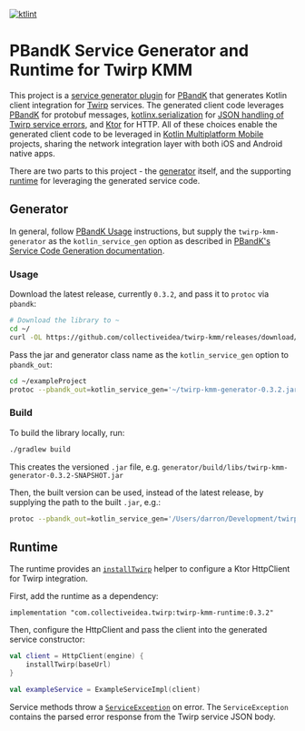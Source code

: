 [![ktlint](https://img.shields.io/badge/ktlint%20code--style-%E2%9D%A4-FF4081)](https://pinterest.github.io/ktlint/)

# PBandK Service Generator and Runtime for Twirp KMM

This project is a [service generator plugin](https://github.com/streem/pbandk#service-code-generation) for [PBandK](https://github.com/streem/pbandk) that generates Kotlin client integration for [Twirp](https://github.com/twitchtv/twirp) services. The generated client code leverages [PBandK](https://github.com/streem/pbandk) for protobuf messages, [kotlinx.serialization](https://github.com/Kotlin/kotlinx.serialization) for [JSON handling of Twirp service errors](https://twitchtv.github.io/twirp/docs/errors.html), and [Ktor](https://github.com/ktorio/ktor) for HTTP. All of these choices enable the generated client code to be leveraged in [Kotlin Multiplatform Mobile](https://kotlinlang.org/lp/mobile/) projects, sharing the network integration layer with both iOS and Android native apps.

There are two parts to this project - the [generator](./generator) itself, and the supporting [runtime](./runtime) for leveraging the generated service code.

## Generator

In general, follow [PBandK Usage](https://github.com/streem/pbandk#usage) instructions, but supply the `twirp-kmm-generator` as the `kotlin_service_gen` option as described in [PBandK's Service Code Generation documentation](https://github.com/streem/pbandk#service-code-generation).

### Usage

Download the latest release, currently `0.3.2`, and pass it to `protoc` via `pbandk`:

```bash
# Download the library to ~
cd ~/
curl -OL https://github.com/collectiveidea/twirp-kmm/releases/download/0.3.2/twirp-kmm-generator-0.3.2.jar
```


Pass the jar and generator class name as the `kotlin_service_gen` option to `pbandk_out`:

```bash
cd ~/exampleProject
protoc --pbandk_out=kotlin_service_gen='~/twirp-kmm-generator-0.3.2.jar|com.collectiveidea.twirp.Generator',kotlin_package=com.example.api:src/main/kotlin src/main/proto/example.proto
```

### Build

To build the library locally, run:

```bash
./gradlew build
```

This creates the versioned `.jar` file, e.g. `generator/build/libs/twirp-kmm-generator-0.3.2-SNAPSHOT.jar`

Then, the built version can be used, instead of the latest release, by supplying the path to the built `.jar`, e.g.:

```bash
protoc --pbandk_out=kotlin_service_gen='/Users/darron/Development/twirp-kmm/generator/build/libs/twirp-kmm-generator-0.3.2-SNAPSHOT.jar|com.collectiveidea.twirp.Generator',kotlin_package=com.example.api:shared/src/commonMain/kotlin shared/src/commonMain/proto/example.proto
```

## Runtime

The runtime provides an [`installTwirp`](./runtime/src/commonMain/kotlin/com/collectiveidea/twirp/HttpClientTwirpHelper.kt) helper to configure a Ktor HttpClient for Twirp integration.

First, add the runtime as a dependency:

```
implementation "com.collectiveidea.twirp:twirp-kmm-runtime:0.3.2"
```

Then, configure the HttpClient and pass the client into the generated service constructor:

```kotlin
val client = HttpClient(engine) {    
    installTwirp(baseUrl)
}

val exampleService = ExampleServiceImpl(client)
```

Service methods throw a [`ServiceException`](./runtime/src/commonMain/kotlin/com/collectiveidea/twirp/ServiceException.kt) on error. The `ServiceException` contains the parsed error response from the Twirp service JSON body.
